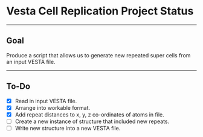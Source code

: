 # Vesta Cell Replication Project Status

***
## Goal
Produce a script that allows us to generate new repeated super cells from an input VESTA file.
***
## To-Do
- [x] Read in input VESTA file.  
- [x] Arrange into workable format.  
- [x] Add repeat distances to x, y, z co-ordinates of atoms in file.  
- [ ] Create a new instance of structure that included new repeats.  
- [ ] Write new structure into a new VESTA file.  
